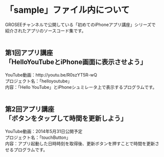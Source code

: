 「sample」ファイル内について
============================
GROSEEチャンネルで公開している「初めてのiPhoneアプリ講座」シリーズで<br>
紹介されたアプリのソースコード集です。<br>
<br>
<h2>第1回アプリ講座<br>
「HelloYouTubeとiPhone画面に表示させよう」</h2>YouTube動画：http://youtu.be/R0szYT5R-wQ<br>
プロジェクト名：「helloyoutube」<br>
内容：「Hello YouTube」とiPhoneシュミレータ上で表示するプログラムです。<br>
<br>
<h2>第2回アプリ講座<br>
「ボタンをタップして時間を更新しよう」</h2>YouTube動画：2014年5月31日公開予定<br>
プロジェクト名：「touchButton」<br>
内容：アプリ起動した日時時刻を取得後、更新ボタンを押すことで時間を更新させるプログラムです。<br>
